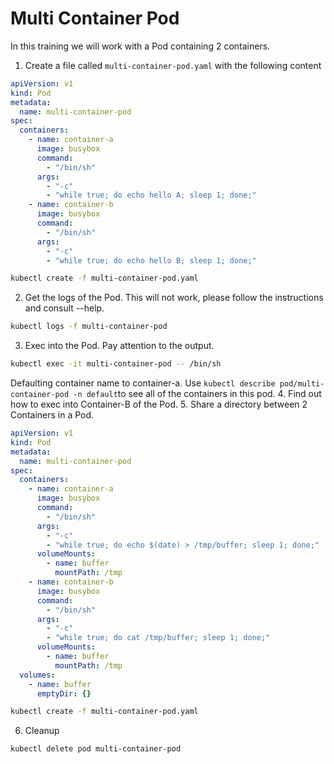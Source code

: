 # Multi Container Pod
In this training we will work with a Pod containing 2 containers.

1. Create a file called `multi-container-pod.yaml` with the following content
```yaml
apiVersion: v1
kind: Pod
metadata:
  name: multi-container-pod
spec:
  containers:
    - name: container-a
      image: busybox
      command:
        - "/bin/sh"
      args:
        - "-c"
        - "while true; do echo hello A; sleep 1; done;"
    - name: container-b
      image: busybox
      command:
        - "/bin/sh"
      args:
        - "-c"
        - "while true; do echo hello B; sleep 1; done;"
```
```bash
kubectl create -f multi-container-pod.yaml
```
2. Get the logs of the Pod. This will not work, please follow the instructions and consult --help.
```bash
kubectl logs -f multi-container-pod 
```
3. Exec into the Pod. Pay attention to the output. 
```bash
kubectl exec -it multi-container-pod -- /bin/sh
```
Defaulting container name to container-a.
Use `kubectl describe pod/multi-container-pod -n default`to see all of the containers in this pod.
4. Find out how to exec into Container-B of the Pod.
5. Share a directory between 2 Containers in a Pod.
```yaml
apiVersion: v1
kind: Pod
metadata:
  name: multi-container-pod
spec:
  containers:
    - name: container-a
      image: busybox
      command:
        - "/bin/sh"
      args:
        - "-c"
        - "while true; do echo $(date) > /tmp/buffer; sleep 1; done;"
      volumeMounts:
        - name: buffer
          mountPath: /tmp
    - name: container-b
      image: busybox
      command:
        - "/bin/sh"
      args:
        - "-c"
        - "while true; do cat /tmp/buffer; sleep 1; done;"
      volumeMounts:
        - name: buffer
          mountPath: /tmp
  volumes:
    - name: buffer
      emptyDir: {}
```  
```bash
kubectl create -f multi-container-pod.yaml
```
6. Cleanup
```bash
kubectl delete pod multi-container-pod
```